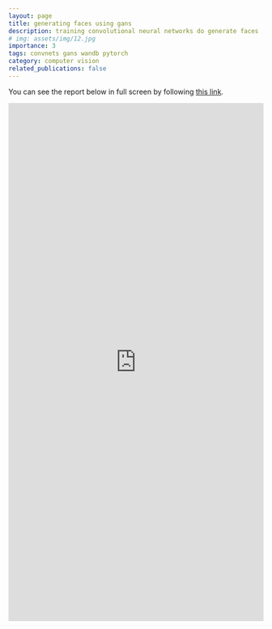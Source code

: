 ```yaml
---
layout: page
title: generating faces using gans
description: training convolutional neural networks do generate faces
# img: assets/img/12.jpg
importance: 3
tags: convnets gans wandb pytorch
category: computer vision
related_publications: false
---
```


You can see the report below in full screen by following [this link](https://wandb.ai/tetamusha/wgan_celeba/reports/GAN-training-on-image-datasets--Vmlldzo2NzMxODkx).

<iframe src="https://wandb.ai/tetamusha/wgan_celeba/reports/GAN-training-on-image-datasets--Vmlldzo2NzMxODkx" style="border:none;height:1024px;width:100%">
</iframe>
